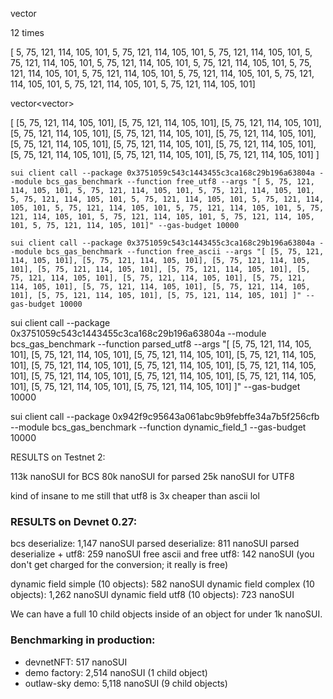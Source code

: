 vector<u8>

12 times

[ 5, 75, 121, 114, 105, 101, 5, 75, 121, 114, 105, 101, 5, 75, 121, 114, 105, 101, 5, 75, 121, 114, 105, 101, 5, 75, 121, 114, 105, 101, 5, 75, 121, 114, 105, 101, 5, 75, 121, 114, 105, 101, 5, 75, 121, 114, 105, 101, 5, 75, 121, 114, 105, 101, 5, 75, 121, 114, 105, 101, 5, 75, 121, 114, 105, 101, 5, 75, 121, 114, 105, 101]

vector<vector<u8>>

[ [5, 75, 121, 114, 105, 101], [5, 75, 121, 114, 105, 101], [5, 75, 121, 114, 105, 101], [5, 75, 121, 114, 105, 101], [5, 75, 121, 114, 105, 101], [5, 75, 121, 114, 105, 101], [5, 75, 121, 114, 105, 101], [5, 75, 121, 114, 105, 101], [5, 75, 121, 114, 105, 101], [5, 75, 121, 114, 105, 101], [5, 75, 121, 114, 105, 101], [5, 75, 121, 114, 105, 101] ]

`sui client call --package 0x3751059c543c1443455c3ca168c29b196a63804a --module bcs_gas_benchmark --function free_utf8 --args "[ 5, 75, 121, 114, 105, 101, 5, 75, 121, 114, 105, 101, 5, 75, 121, 114, 105, 101, 5, 75, 121, 114, 105, 101, 5, 75, 121, 114, 105, 101, 5, 75, 121, 114, 105, 101, 5, 75, 121, 114, 105, 101, 5, 75, 121, 114, 105, 101, 5, 75, 121, 114, 105, 101, 5, 75, 121, 114, 105, 101, 5, 75, 121, 114, 105, 101, 5, 75, 121, 114, 105, 101]" --gas-budget 10000`

`sui client call --package 0x3751059c543c1443455c3ca168c29b196a63804a --module bcs_gas_benchmark --function free_ascii --args "[ [5, 75, 121, 114, 105, 101], [5, 75, 121, 114, 105, 101], [5, 75, 121, 114, 105, 101], [5, 75, 121, 114, 105, 101], [5, 75, 121, 114, 105, 101], [5, 75, 121, 114, 105, 101], [5, 75, 121, 114, 105, 101], [5, 75, 121, 114, 105, 101], [5, 75, 121, 114, 105, 101], [5, 75, 121, 114, 105, 101], [5, 75, 121, 114, 105, 101], [5, 75, 121, 114, 105, 101] ]" --gas-budget 10000`

sui client call --package 0x3751059c543c1443455c3ca168c29b196a63804a --module bcs_gas_benchmark --function parsed_utf8 --args "[ [5, 75, 121, 114, 105, 101], [5, 75, 121, 114, 105, 101], [5, 75, 121, 114, 105, 101], [5, 75, 121, 114, 105, 101], [5, 75, 121, 114, 105, 101], [5, 75, 121, 114, 105, 101], [5, 75, 121, 114, 105, 101], [5, 75, 121, 114, 105, 101], [5, 75, 121, 114, 105, 101], [5, 75, 121, 114, 105, 101], [5, 75, 121, 114, 105, 101], [5, 75, 121, 114, 105, 101] ]" --gas-budget 10000

sui client call --package 0x942f9c95643a061abc9b9febffe34a7b5f256cfb --module bcs_gas_benchmark --function dynamic_field_1 --gas-budget 10000

RESULTS on Testnet 2:

113k nanoSUI for BCS
80k nanoSUI for parsed
25k nanoSUI for UTF8

kind of insane to me still that utf8 is 3x cheaper than ascii lol

### RESULTS on Devnet 0.27:

bcs deserialize: 1,147 nanoSUI
parsed deserialize: 811 nanoSUI
parsed deserialize + utf8: 259 nanoSUI
free ascii and free utf8: 142 nanoSUI (you don't get charged for the conversion; it really is free)

dynamic field simple (10 objects): 582 nanoSUI
dynamic field complex (10 objects): 1,262 nanoSUI
dynamic field utf8 (10 objects): 723 nanoSUI

We can have a full 10 child objects inside of an object for under 1k nanoSUI.

### Benchmarking in production:

- devnetNFT: 517 nanoSUI
- demo factory: 2,514 nanoSUI (1 child object)
- outlaw-sky demo: 5,118 nanoSUI (9 child objects)
